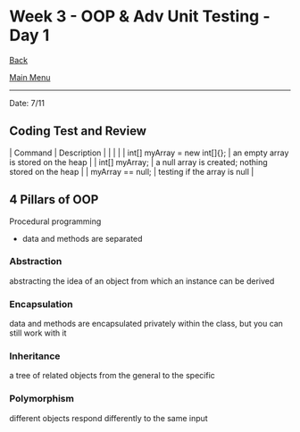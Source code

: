 # Week 3 - OOP & Adv Unit Testing - Day 1

[Back](/Week_3)

[Main Menu](/README.md)

---
Date: 7/11

## Coding Test and Review

| Command | Description |
| | |
| int[] myArray = new int[]{}; | an empty array is stored on the heap |
| int[] myArray; | a null array is created; nothing stored on the heap |
| myArray == null; | testing if the array is null |

## 4 Pillars of OOP

Procedural programming
- data and methods are separated

### Abstraction
abstracting the idea of an object from which an instance can be derived

### Encapsulation
data and methods are encapsulated privately within the class, but you can still work with it

### Inheritance
a tree of related objects from the general to the specific

### Polymorphism
different objects respond differently to the same input